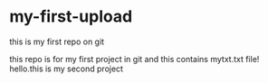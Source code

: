 # my-first-upload
this is my first repo on git 

this repo is for my first project in git and this contains mytxt.txt file!
hello.this is my second project